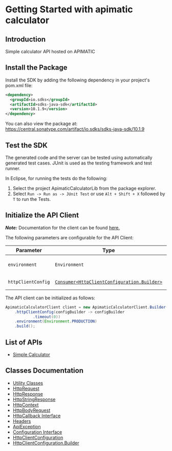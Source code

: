 
# Getting Started with apimatic calculator

## Introduction

Simple calculator API hosted on APIMATIC

## Install the Package

Install the SDK by adding the following dependency in your project's pom.xml file:

```xml
<dependency>
  <groupId>io.sdks</groupId>
  <artifactId>sdks-java-sdk</artifactId>
  <version>10.1.9</version>
</dependency>
```

You can also view the package at:
https://central.sonatype.com/artifact/io.sdks/sdks-java-sdk/10.1.9

## Test the SDK

The generated code and the server can be tested using automatically generated test cases.
JUnit is used as the testing framework and test runner.

In Eclipse, for running the tests do the following:

1. Select the project ApimaticCalculatorLib from the package explorer.
2. Select `Run -> Run as -> JUnit Test` or use `Alt + Shift + X` followed by `T` to run the Tests.

## Initialize the API Client

**_Note:_** Documentation for the client can be found [here.](https://www.github.com/Syed-Subtain/sdks-java-java-sdk/tree/10.1.9/doc/client.md)

The following parameters are configurable for the API Client:

| Parameter | Type | Description |
|  --- | --- | --- |
| `environment` | `Environment` | The API environment. <br> **Default: `Environment.PRODUCTION`** |
| `httpClientConfig` | [`Consumer<HttpClientConfiguration.Builder>`](https://www.github.com/Syed-Subtain/sdks-java-java-sdk/tree/10.1.9/doc/http-client-configuration-builder.md) | Set up Http Client Configuration instance. |

The API client can be initialized as follows:

```java
ApimaticCalculatorClient client = new ApimaticCalculatorClient.Builder()
    .httpClientConfig(configBuilder -> configBuilder
            .timeout(0))
    .environment(Environment.PRODUCTION)
    .build();
```

## List of APIs

* [Simple Calculator](https://www.github.com/Syed-Subtain/sdks-java-java-sdk/tree/10.1.9/doc/controllers/simple-calculator.md)

## Classes Documentation

* [Utility Classes](https://www.github.com/Syed-Subtain/sdks-java-java-sdk/tree/10.1.9/doc/utility-classes.md)
* [HttpRequest](https://www.github.com/Syed-Subtain/sdks-java-java-sdk/tree/10.1.9/doc/http-request.md)
* [HttpResponse](https://www.github.com/Syed-Subtain/sdks-java-java-sdk/tree/10.1.9/doc/http-response.md)
* [HttpStringResponse](https://www.github.com/Syed-Subtain/sdks-java-java-sdk/tree/10.1.9/doc/http-string-response.md)
* [HttpContext](https://www.github.com/Syed-Subtain/sdks-java-java-sdk/tree/10.1.9/doc/http-context.md)
* [HttpBodyRequest](https://www.github.com/Syed-Subtain/sdks-java-java-sdk/tree/10.1.9/doc/http-body-request.md)
* [HttpCallback Interface](https://www.github.com/Syed-Subtain/sdks-java-java-sdk/tree/10.1.9/doc/http-callback-interface.md)
* [Headers](https://www.github.com/Syed-Subtain/sdks-java-java-sdk/tree/10.1.9/doc/headers.md)
* [ApiException](https://www.github.com/Syed-Subtain/sdks-java-java-sdk/tree/10.1.9/doc/api-exception.md)
* [Configuration Interface](https://www.github.com/Syed-Subtain/sdks-java-java-sdk/tree/10.1.9/doc/configuration-interface.md)
* [HttpClientConfiguration](https://www.github.com/Syed-Subtain/sdks-java-java-sdk/tree/10.1.9/doc/http-client-configuration.md)
* [HttpClientConfiguration.Builder](https://www.github.com/Syed-Subtain/sdks-java-java-sdk/tree/10.1.9/doc/http-client-configuration-builder.md)

